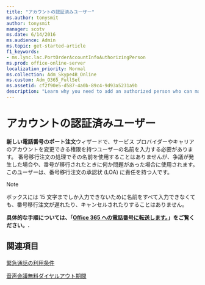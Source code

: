 ```yaml
---
title: "アカウントの認証済みユーザー"
ms.author: tonysmit
author: tonysmit
manager: scotv
ms.date: 6/14/2016
ms.audience: Admin
ms.topic: get-started-article
f1_keywords:
- ms.lync.lac.PortOrderAccountInfoAuthorizingPerson
ms.prod: office-online-server
localization_priority: Normal
ms.collection: Adm_Skype4B_Online
ms.custom: Adm_O365_FullSet
ms.assetid: cf2f90e5-d587-4a0b-89c4-9d93a5231a9b
description: "Learn why you need to add an authorized person who can make changes to the account when you use the New Local Number Port Order wizard."
---
```


# アカウントの認証済みユーザー

 **新しい電話番号のポート注文**ウィザードで、サービス プロバイダーやキャリアのアカウントを変更できる権限を持つユーザーの名前を入力する必要があります。 番号移行注文の処理でその名前を使用することはありませんが、争議が発生した場合や、番号が移行されたときに何か問題があった場合に使用されます。 このユーザーは、番号移行注文の承認状 (LOA) に責任を持つ人です。
  
> [!NOTE]
> ボックスには 15 文字までしか入力できないために名前をすべて入力できなくても、番号移行注文が遅れたり、キャンセルされたりすることはありません。 
  
 **具体的な手順については、「[Office 365 への電話番号に転送します。](transfer-phone-numbers-to-office-365.md)」をご覧ください。.**
  
## 関連項目

#### 

[緊急通話の利用条件](emergency-calling-terms-and-conditions.md)
  
[音声会議無料ダイヤルアウト期間](../accessibility-and-regulatory/audio-conferencing-complimentary-dial-out-period.md)

